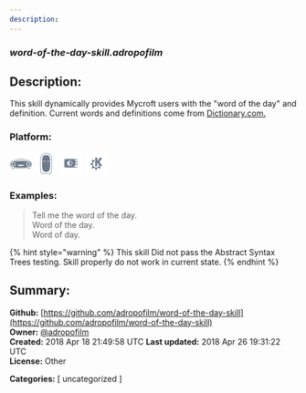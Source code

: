```yaml
---
description: 
---
```


### _word-of-the-day-skill.adropofilm_  
## Description:  
This skill dynamically provides Mycroft users with the "word of the day" and definition. Current words and definitions come from
[Dictionary.com.](Dictionary.com)  
  
  
### Platform:  
 ![Mark I](../.gitbook/assets/mark-1-icon.png)  ![Mark II](../.gitbook/assets/mark-2-icon.png)  ![Picroft](../.gitbook/assets/picroft-icon.png)  ![plasmoid](../.gitbook/assets/kde.png)   
### Examples:  
> Tell me the word of the day.  
> Word of the day.  
> Word of day.  
  
{% hint style="warning" %}
This skill Did not pass the Abstract Syntax Trees testing. Skill properly do not work in current state.
{% endhint %}
  
## Summary:  
**Github:** [https://github.com/adropofilm/word-of-the-day-skill](https://github.com/adropofilm/word-of-the-day-skill)  
**Owner:** [@adropofilm](https://github.com/adropofilm)  
**Created:** 2018 Apr 18 21:49:58 UTC  **Last updated:** 2018 Apr 26 19:31:22 UTC  
**License:** Other  
  
**Categories:** [ uncategorized ]   
